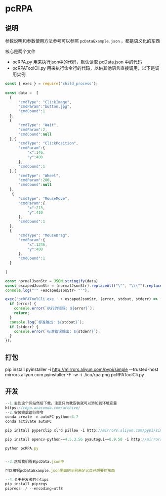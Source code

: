 # pcRPA

## 说明

参数说明和参数使用方法参考可以参照 `pcDataExample.json` ，都是语义化的东西

核心是两个文件

- pcRPA.py 用来执行json中的代码，默认读取 pcData.json 中的代码 
- pcRPAToolCli.py 用来执行命令行的代码，以供其他语言直接调用，以下是调用实例


```js
const { exec } = require('child_process');
 
const data =  [
  {
      "cmdType": "ClickImage",
      "cmdParam":"button.jpg",
      "cmdCound":1
  },
  {
      "cmdType": "Wait",
      "cmdParam":2,
      "cmdCound":null
  },{
      "cmdType": "ClickPosition",
      "cmdParam":{
          "x":146,
          "y":400
      },
      "cmdCound":1
  },{
      "cmdType": "Wheel",
      "cmdParam":200,
      "cmdCound":null
  },
   {
      "cmdType": "MouseMove",
      "cmdParam":{
          "x":213,
          "y":410
      },
      "cmdCound":1
  },
  {
      "cmdType": "MouseDrag",
      "cmdParam":{
          "x":1246,
          "y":400
      },
      "cmdCound":1
  }
 
]

const normalJsonStr = JSON.stringify(data)
const escapedJsonStr = (normalJsonStr).replaceAll("\"", "\\\"").replaceAll("\\\\", "\\")
console.log("'" +escapedJsonStr+ "'");

exec('pcRPAToolCli.exe ' + escapedJsonStr, (error, stdout, stderr) => {
  if (error) {
    console.error(`执行的错误: ${error}`);
    return;
  }
  console.log(`标准输出: ${stdout}`);
  if (stderr) {
    console.error(`标准错误输出: ${stderr}`);
  }
});


```


## 打包
pip install pyinstaller  -i http://mirrors.aliyun.com/pypi/simple --trusted-host mirrors.aliyun.com
pyinstaller -F -w -i ./ico/rpa.png  pcRPAToolCli.py

## 开发
```js
--1.去到这个网站然后下载，注意只为我安装就可以添加到环境变量
https://repo.anaconda.com/archive/
--2.安装完后运行命令
conda create -n autoPC python=3.7
conda activate autoPC    

pip install pyperclip xlrd pillow -i http://mirrors.aliyun.com/pypi/simple --trusted-host mirrors.aliyun.com

pip install opencv-python==4.5.3.56 pyautogui==0.9.50 -i http://mirrors.aliyun.com/pypi/simple --trusted-host mirrors.aliyun.com

python pcRPA.py   


--3.然后我们看到pcData.json中

可以根据pcDataExample.json里面的示例来定义自己想要的东西

--4.关于开发者的小tips
pip install pipreqs
pipreqs ./ --encoding=utf8

```




